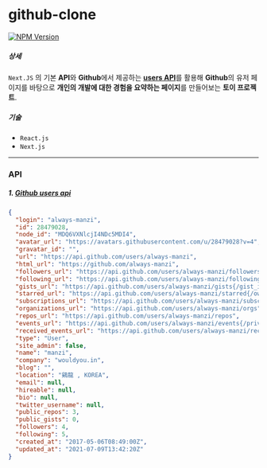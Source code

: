 # github-clone

[![NPM Version](https://camo.githubusercontent.com/ddeb61629220ec52a44c20ed3409dc47fa42a397dc79a9b09f198a6c90f97d4a/68747470733a2f2f696d672e736869656c64732e696f2f6e706d2f762f406e6573746a732f636f72652e737667)](https://www.npmjs.com/~nestjscore)

##### 상세

`Next.JS` 의 기본 **API**와 **Github**에서 제공하는 [**users API**](https://api.github.com/users)를 활용해 **Github**의 유저 페이지를 바탕으로 **개인의 개발에 대한 경험을 요약하는 페이지**를 만들어보는 **토이 프로젝트**.

##### 기술

- `React.js`
- `Next.js`

---

### API

##### 1. [Github users api](https://api.github.com/users)

```json
{
  "login": "always-manzi",
  "id": 28479028,
  "node_id": "MDQ6VXNlcjI4NDc5MDI4",
  "avatar_url": "https://avatars.githubusercontent.com/u/28479028?v=4",
  "gravatar_id": "",
  "url": "https://api.github.com/users/always-manzi",
  "html_url": "https://github.com/always-manzi",
  "followers_url": "https://api.github.com/users/always-manzi/followers",
  "following_url": "https://api.github.com/users/always-manzi/following{/other_user}",
  "gists_url": "https://api.github.com/users/always-manzi/gists{/gist_id}",
  "starred_url": "https://api.github.com/users/always-manzi/starred{/owner}{/repo}",
  "subscriptions_url": "https://api.github.com/users/always-manzi/subscriptions",
  "organizations_url": "https://api.github.com/users/always-manzi/orgs",
  "repos_url": "https://api.github.com/users/always-manzi/repos",
  "events_url": "https://api.github.com/users/always-manzi/events{/privacy}",
  "received_events_url": "https://api.github.com/users/always-manzi/received_events",
  "type": "User",
  "site_admin": false,
  "name": "manzi",
  "company": "wouldyou.in",
  "blog": "",
  "location": "鷄龍 , KOREA",
  "email": null,
  "hireable": null,
  "bio": null,
  "twitter_username": null,
  "public_repos": 3,
  "public_gists": 0,
  "followers": 4,
  "following": 5,
  "created_at": "2017-05-06T08:49:00Z",
  "updated_at": "2021-07-09T13:42:20Z"
}
```
